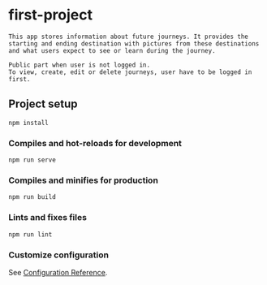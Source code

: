 # first-project
```
This app stores information about future journeys. It provides the starting and ending destination with pictures from these destinations and what users expect to see or learn during the journey.

Public part when user is not logged in. 
To view, create, edit or delete journeys, user have to be logged in first.
```


## Project setup
```
npm install
```

### Compiles and hot-reloads for development
```
npm run serve
```

### Compiles and minifies for production
```
npm run build
```

### Lints and fixes files
```
npm run lint
```

### Customize configuration
See [Configuration Reference](https://cli.vuejs.org/config/).
